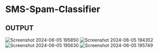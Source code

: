 # SMS-Spam-Classifier

## OUTPUT
![Screenshot 2024-06-05 195850](https://github.com/Chaitya54/SMS-Spam-Classifier/assets/102247651/a71be366-4bbd-47c2-a6be-0e0103f32a94)
![Screenshot 2024-06-05 194352](https://github.com/Chaitya54/SMS-Spam-Classifier/assets/102247651/66a11e50-155b-443f-bd50-97202d52853c)
![Screenshot 2024-06-05 195630](https://github.com/Chaitya54/SMS-Spam-Classifier/assets/102247651/abb52cf2-b131-4403-b444-e13e5f8a1356)
![Screenshot 2024-06-05 195749](https://github.com/Chaitya54/SMS-Spam-Classifier/assets/102247651/9281ee96-6e0f-41d9-9948-967cecef569f)
